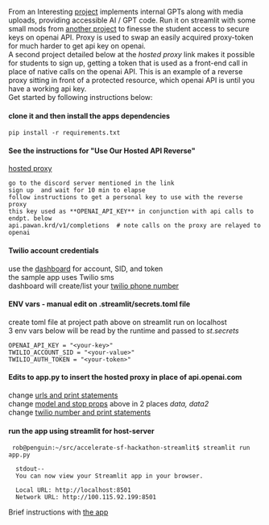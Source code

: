 From an Interesting [project](https://github.com/elizabethsiegle/accelerate-sf-hackathon-streamlit)  implements internal GPTs along with media uploads, providing accessible AI / GPT code. Run it on streamlit with some small mods from [another project](https://github.com/PawanOsman/ChatGPT/tree/main#use-our-hosted-api-reverse-proxy) to finesse the student access to secure keys on openai API.  Proxy is used to swap an easily acquired proxy-token for much harder to get api key on openai.   
A second project detailed below at the *hosted proxy* link makes it possible for students to sign up, getting a token that is used as a front-end call in place of native calls on the openai API. This is an example of a reverse proxy sitting in front of a protected resource, which openai API is until you have a working api key.   
Get started by following instructions below: 

#### clone it and then install the apps dependencies 
```
pip install -r requirements.txt
```

#### See the instructions for  "Use Our Hosted API Reverse"
[hosted proxy](https://github.com/PawanOsman/ChatGPT/tree/main#use-our-hosted-api-reverse-proxy)  
```
go to the discord server mentioned in the link
sign up  and wait for 10 min to elapse  
follow instructions to get a personal key to use with the reverse proxy
this key used as **OPENAI_API_KEY** in conjunction with api calls to endpt. below  
api.pawan.krd/v1/completions  # note calls on the proxy are relayed to openai
```
#### Twilio account credentials
use the [dashboard](https://console.twilio.com/us1/account/keys-credentials/api-keys) for account, SID, and token  
the sample app uses Twilio sms  
dashboard will create/list your [twilio phone number](https://console.twilio.com/us1/develop/phone-numbers/manage/incoming)  
#### ENV vars - manual edit on .streamlit/secrets.toml file
create toml file at project path above
on streamlit run on localhost  
3 env vars below will be read by the runtime and passed to *st.secrets*
```
OPENAI_API_KEY = "<your-key>"
TWILIO_ACCOUNT_SID = "<your-value>"
TWILIO_AUTH_TOKEN = "<your-token>"
```
#### Edits to app.py to insert the hosted proxy in place of api.openai.com 
change [urls and print statements](https://github.com/rowntreerob/demo311/blob/master/public/dif_1.png)  
change [model and stop props](https://github.com/rowntreerob/demo311/blob/master/public/dif_2.png)
above in 2 places *data, data2*  
change [twilio number and print statements](https://github.com/rowntreerob/demo311/blob/master/public/dif_3.png)  
#### run the app using streamlit for host-server  
```
 rob@penguin:~/src/accelerate-sf-hackathon-streamlit$ streamlit run app.py  
```
```
  stdout--
  You can now view your Streamlit app in your browser.

  Local URL: http://localhost:8501
  Network URL: http://100.115.92.199:8501 
  ```
     
   
Brief instructions with [the app](https://youtu.be/kYDMzAhe8dw)   	
